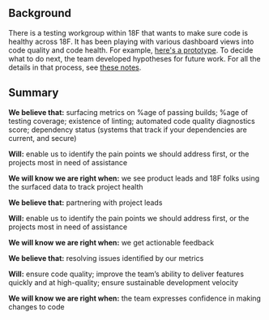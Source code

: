 ## Background

There is a testing workgroup within 18F that wants to make sure code is healthy across 18F. It has been playing with various dashboard views into code quality and code health. For example, [here's a prototype](https://project-dashboard.18f.gov/default). To decide what to do next, the team developed hypotheses for future work. For all the details in that process, see [these notes](https://docs.google.com/document/d/18nPmH01Uz56xarHV66SVTU8f7boCr_ut5eQAArXzei4/edit).

## Summary

**We believe that:** surfacing metrics on %age of passing builds; %age of testing coverage; existence of linting; automated code quality diagnostics score; dependency status (systems that track if your dependencies are current, and secure)

**Will:** enable us to identify the pain points we should address first, or the projects most in need of assistance


**We will know we are right when:** we see product leads and 18F folks using the surfaced data to track project health

**We believe that:** partnering with project leads

**Will:** enable us to identify the pain points we should address first, or the projects most in need of assistance

**We will know we are right when:** we get actionable feedback


**We believe that:** resolving issues identified by our metrics

**Will:** ensure code quality; improve the team’s ability to deliver features quickly and at high-quality; ensure sustainable development velocity

**We will know we are right when:** the team expresses confidence in making changes to code
